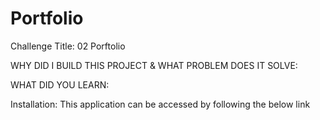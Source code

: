 # Portfolio


Challenge Title: 02 Porftolio 

WHY DID I BUILD THIS PROJECT & WHAT PROBLEM DOES IT SOLVE: 

WHAT DID YOU LEARN: 

Installation: This application can be accessed by following the below link